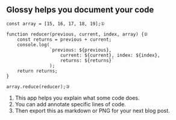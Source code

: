 ## Glossy helps you document your code

```
const array = [15, 16, 17, 18, 19];①

function reducer(previous, current, index, array) {②
	const returns = previous + current;
	console.log(
				`previous: ${previous},
					current: ${current}, index: ${index},
					returns: ${returns}`
				);
	return returns;
}

array.reduce(reducer);③
```

1. This app helps you explain what some code does.
2. You can add annotate specific lines of code.
3. Then export this as markdown or PNG for your next blog post.
